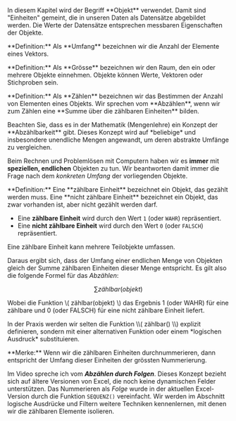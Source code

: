 <p class="alert alert-success" markdown="1">
In diesem Kapitel wird der Begriff **Objekt** verwendet. Damit sind "Einheiten" gemeint, die in unseren Daten als Datensätze abgebildet werden.  Die Werte der Datensätze entsprechen messbaren Eigenschaften der Objekte.
</p>


<p class="alert alert-primary" markdown="1">
**Definition:** Als **Umfang** bezeichnen wir die Anzahl der Elemente eines Vektors.
</p>

<p class="alert alert-primary" markdown="1">
**Definition:** Als **Grösse** bezeichnen wir den Raum, den ein oder mehrere Objekte  einnehmen. Objekte können Werte, Vektoren oder Stichproben sein.
</p>

<p class="alert alert-primary" markdown="1">
**Definition:** Als **Zählen** bezeichnen wir das Bestimmen der Anzahl von Elementen eines Objekts. Wir sprechen vom **Abzählen**, wenn wir zum Zählen eine **Summe über die zählbaren Einheiten** bilden. 
</p>

<div class="alert alert-info" markdown="1">
Beachten Sie, dass es in der Mathematik (Mengenlehre) ein Konzept der **Abzählbarkeit** gibt. Dieses Konzept wird auf *beliebige* und insbesondere unendliche Mengen angewandt, um deren abstrakte Umfänge zu vergleichen. 

Beim Rechnen und Problemlösen mit Computern haben wir es **immer** mit **speziellen, endlichen** Objekten zu tun. Wir beantworten damit immer die Frage nach dem *konkreten Umfang* der vorliegenden Objekte.
</div>

<p class="alert alert-primary" markdown="1">
**Definition:** Eine **zählbare Einheit** bezeichnet ein Objekt, das gezählt werden muss. Eine **nicht zählbare Einheit** bezeichnet ein Objekt, das zwar vorhanden ist, aber nicht gezählt werden darf. 
</p>

* Eine **zählbare Einheit** wird durch den Wert `1` (oder `WAHR`) repräsentiert.
* Eine **nicht zählbare Einheit** wird durch den Wert `0` (oder `FALSCH`) repräsentiert.

<div class="alert alert-info" markdown="1">
Eine zählbare Einheit kann mehrere Teilobjekte umfassen.
</div>

Daraus ergibt sich, dass der Umfang einer endlichen Menge von Objekten gleich der Summe zählbaren Einheiten dieser Menge entspricht. Es gilt also die folgende Formel für das *Abzählen*: 

$$
\sum{zählbar(objekt)}
$$ 

Wobei die Funktion \\( zählbar(objekt) \\) das Ergebnis 1 (oder WAHR) für eine zählbare und 0 (oder FALSCH) für eine nicht zählbare Einheit liefert. 

<div class="alert alert-info" markdown="1">
In der Praxis werden wir selten die Funktion \\( zählbar() \\) explizit definieren, sondern mit einer alternativen Funktion oder einem *logischen Ausdruck* substituieren. 
</div>

<p class="alert alert-success" markdown="1">
**Merke:** Wenn wir die zählbaren Einheiten durchnummerieren, dann entspricht der Umfang dieser Einheiten der grössten Nummerierung.
</p>

Im Video spreche ich vom ***Abzählen durch Folgen***. Dieses Konzept bezieht sich auf ältere Versionen von Excel, die noch keine dynamischen Felder unterstützen. Das Nummerieren als *Folge* wurde in der aktuellen Excel-Version durch die Funktion `SEQUENZ()` vereinfacht. Wir werden im Abschnitt logische Ausdrücke und Filtern weitere Techniken kennenlernen, mit denen wir die zählbaren Elemente isolieren. 
